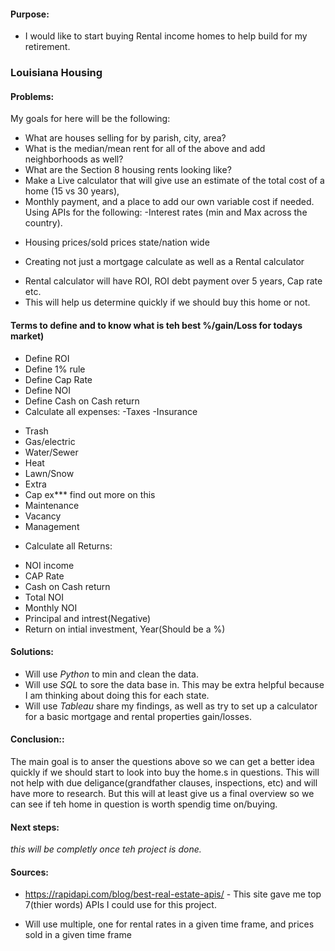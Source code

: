
#### Purpose:
* I would like to start buying Rental income homes to help build for my retirement. 

### Louisiana Housing

#### Problems:
My goals for here will be the following:
* What are houses selling for by parish, city, area?
* What is the median/mean rent for all of the above and add neighborhoods as well?
* What are the Section 8 housing rents looking like?
* Make a Live calculator that will give use an estimate of the total cost of a home (15 vs 30 years),
* Monthly payment, and a place to add our own variable cost if needed. Using APIs for the following:
-Interest rates (min and Max across the country).
- Housing prices/sold prices state/nation wide
* Creating not just a mortgage calculate as well as a Rental calculator
- Rental calculator will have ROI, ROI debt payment over 5 years, Cap rate etc.
- This will help us determine quickly if we should buy this home or not. 
#### Terms to define and to know what is teh best %/gain/Loss for todays market)
* Define ROI
* Define 1% rule
* Define Cap Rate
* Define NOI
* Define Cash on Cash return
* Calculate all expenses:
-Taxes
-Insurance
- Trash
- Gas/electric
- Water/Sewer
- Heat
- Lawn/Snow
- Extra
- Cap ex*** find out more on this
- Maintenance
- Vacancy
- Management
* Calculate all Returns:
- NOI income
- CAP Rate
- Cash on Cash return
- Total NOI
- Monthly NOI
- Principal and intrest(Negative)
- Return on intial investment, Year(Should be a %)

#### Solutions:
* Will use *Python* to min and clean the data.
* Will use *SQL* to sore the data base in. This may be extra helpful because I am thinking about doing this for each state.
* Will use *Tableau* share my findings, as well as try to set up a calculator for a basic mortgage and rental properties gain/losses.

#### Conclusion::
The main goal is to anser the questions above so we can get a better idea quickly if we should start to look into buy the home.s in questions. This will not help with due deligance(grandfather clauses, inspections, etc) and will have more to research. But this will at least give us a final overview so we can see if teh home in question is worth spendig time on/buying.
#### Next steps:
*this will be completly once teh project is done.*

#### Sources:
* https://rapidapi.com/blog/best-real-estate-apis/ - This site gave me top 7(thier words) APIs I could use for this project. 
- Will use multiple, one for rental rates in a given time frame, and prices sold in a given time frame
